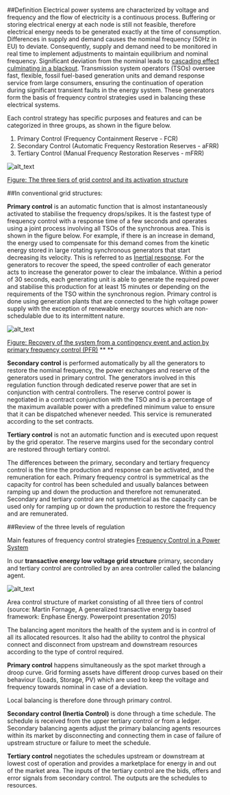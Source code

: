 ##Definition
Electrical power systems are characterized by voltage and frequency and the flow of electricity is a continuous process. Buffering or storing electrical energy at each node is still not feasible, therefore electrical energy needs to be generated exactly at the time of consumption. Differences in supply and demand causes the nominal frequency (50Hz in EU) to deviate. Consequently, supply and demand need to be monitored in real time to implement adjustments to maintain equilibrium and nominal frequency. Significant deviation from the nominal leads to [cascading effect culminating in a blackout](https://fsr.eui.eu/publications/?handle=1814/67610). Transmission system operators (TSOs) oversee fast, flexible, fossil fuel-based generation units and demand response service from large consumers, ensuring the continuation of operation during significant transient faults in the energy system. These generators form the basis of frequency control strategies used in balancing these electrical systems.

Each control strategy has specific purposes and features and can be categorized in three groups, as shown in the figure below.

1. Primary Control (Frequency Containment Reserve - FCR)
2. Secondary Control (Automatic Frequency Restoration Reserves - aFRR)
3. Tertiary Control (Manual Frequency Restoration Reserves - mFRR)

![alt_text](images/image1.png "image_tooltip")

[Figure: The three tiers of grid control and its activation structure ](http://citeseerx.ist.psu.edu/viewdoc/summary?doi=10.1.1.126.3675)

##In conventional grid structures:

**Primary control** is an automatic function that is almost instantaneously activated to stabilise the frequency drops/spikes. It is the fastest type of frequency control with a response time of a few seconds and operates using a joint process involving all TSOs of the synchronous area. This is shown in the figure below. For example, if there is an increase in demand, the energy used to compensate for this demand comes from the kinetic energy stored in large rotating synchronous generators that start decreasing its velocity. This is referred to as [Inertial response](https://eepower.com/technical-articles/frequency-control-in-a-power-system/#). For the generators to recover the speed, the speed controller of each generator acts to increase the generator power to clear the imbalance. Within a period of 30 seconds, each generating unit is able to generate the required power and stabilise this production for at least 15 minutes or depending on the requirements of the TSO within the synchronous region. Primary control is done using generation plants that are connected to the high voltage power supply with the exception of renewable energy sources which are non-schedulable due to its intermittent nature.

![alt_text](images/image2.png "image_tooltip")

[Figure: Recovery of the system from a contingency event and action by primary frequency control (PFR)](https://www.nrel.gov/news/program/2020/inertia-and-the-power-grid-a-guide-without-the-spin.html) ** **

**Secondary control** is performed automatically by all the generators to restore the nominal frequency, the power exchanges and reserve of the generators used in primary control. The generators involved in this regulation function through dedicated reserve power that are set in conjunction with central controllers. The reserve control power is negotiated in a contract conjunction with the TSO and is a percentage of the maximum available power with a predefined minimum value to ensure that it can be dispatched whenever needed. This service is remunerated according to the set contracts.

**Tertiary control** is not an automatic function and is executed upon request by the grid operator. The reserve margins used for the secondary control are restored through tertiary control.

The differences between the primary, secondary and tertiary frequency control is the time the production and response can be activated, and the remuneration for each. Primary frequency control is symmetrical as the capacity for control has been scheduled and usually balances between ramping up and down the production and therefore not remunerated. Secondary and tertiary control are not symmetrical as the capacity can be used only for ramping up or down the production to restore the frequency and are remunerated.

##Review of the three levels of regulation

Main features of frequency control strategies [Frequency Control in a Power System](https://eepower.com/technical-articles/frequency-control-in-a-power-system/#)

In our **transactive energy low voltage grid structure** primary, secondary and tertiary control are controlled by an area controller called the balancing agent.


![alt_text](images/image3.png "image_tooltip")


Area control structure of market consisting of all  three tiers of control (source: Martin Fornage, A generalized transactive energy based framework: Enphase Energy. Powerpoint presentation 2015)

The balancing agent monitors the health of the system and is in control of all its allocated resources. It also had the ability to control the physical connect and disconnect from upstream and downstream resources according to the type of control required.</h3>


**Primary control** happens simultaneously as the spot market through a droop curve. Grid forming assets have different droop curves based on their behaviour (Loads, Storage, PV) which are used to keep the voltage and frequency towards nominal in case of a deviation. 

Local balancing is therefore done through primary control.

**Secondary control (Inertia Control)** is done through a time schedule. The schedule is received from the upper tertiary control or from a ledger. Secondary balancing agents adjust the primary balancing agents resources within its market by disconnecting and connecting them in case of failure of upstream structure or failure to meet the schedule.

**Tertiary control** negotiates the schedules upstream or downstream at lowest cost of operation and provides a marketplace for energy in and out of the market area. The inputs of the tertiary control are the bids, offers and error signals from secondary control. The outputs are the schedules to resources.
